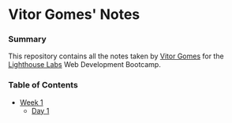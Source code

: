 # Vitor Gomes' Notes

### Summary

This repository contains all the notes taken by [Vitor Gomes](https://github.com/Setmaster) for the [Lighthouse Labs](https://www.lighthouselabs.ca/) Web Development Bootcamp.

### Table of Contents

- [Week 1](/Week_1)
  - [Day 1](/Week_1/Day_1)